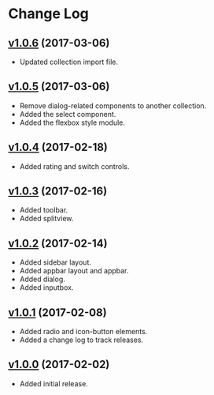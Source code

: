 # Change Log

## [v1.0.6](https://github.com/arsnebula/nebula-ui-essentials/releases/tag/v1.0.6) (2017-03-06)

- Updated collection import file.

## [v1.0.5](https://github.com/arsnebula/nebula-ui-essentials/releases/tag/v1.0.5) (2017-03-06)

- Remove dialog-related components to another collection.
- Added the select component.
- Added the flexbox style module.

## [v1.0.4](https://github.com/arsnebula/nebula-ui-essentials/releases/tag/v1.0.4) (2017-02-18)

- Added rating and switch controls.

## [v1.0.3](https://github.com/arsnebula/nebula-ui-essentials/releases/tag/v1.0.3) (2017-02-16)

- Added toolbar.
- Added splitview.

## [v1.0.2](https://github.com/arsnebula/nebula-ui-essentials/releases/tag/v1.0.2) (2017-02-14)

- Added sidebar layout.
- Added appbar layout and appbar.
- Added dialog.
- Added inputbox.

## [v1.0.1](https://github.com/arsnebula/nebula-ui-essentials/releases/tag/v1.0.1) (2017-02-08)

- Added radio and icon-button elements.
- Added a change log to track releases.

## [v1.0.0](https://github.com/arsnebula/nebula-ui-essentials/releases/tag/v1.0.0) (2017-02-02)

- Added initial release.